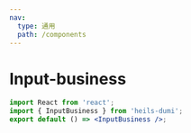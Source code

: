 ```yaml
---
nav:
  type: 通用
  path: /components
---
```


# Input-business

```jsx
import React from 'react';
import { InputBusiness } from 'heils-dumi';
export default () => <InputBusiness />;
```
